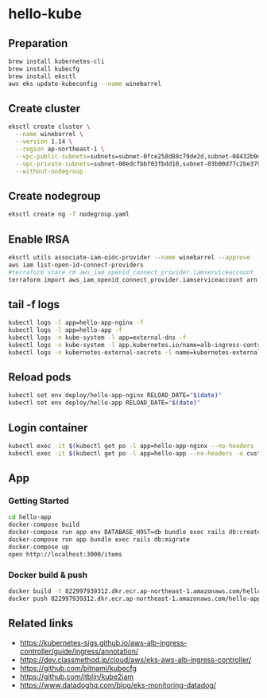 # hello-kube

## Preparation

```sh
brew install kubernetes-cli
brew install kubecfg
brew install eksctl
aws eks update-kubeconfig --name winebarrel
```

## Create cluster

```sh
eksctl create cluster \
  --name winebarrel \
  --version 1.14 \
  --region ap-northeast-1 \
  --vpc-public-subnets=subnets=subnet-0fce258d88c79de2d,subnet-08432b0de92329415 \
  --vpc-private-subnets=subnet-08edcfbbf03fbdd10,subnet-03b00d77c2be379b5 \
  --without-nodegroup
```

## Create nodegroup

```sh
eksctl create ng -f nodegroup.yaml
```

## Enable IRSA

```sh
eksctl utils associate-iam-oidc-provider --name winebarrel --approve
aws iam list-open-id-connect-providers
#terraform state rm aws_iam_openid_connect_provider.iamserviceaccount
terraform import aws_iam_openid_connect_provider.iamserviceaccount arn:aws:iam::822997939312:oidc-provider/oidc.eks.ap-northeast-1.amazonaws.com/id/...
```

## tail -f logs

```sh
kubectl logs -l app=hello-app-nginx -f
kubectl logs -l app=hello-app -f
kubectl logs -n kube-system -l app=external-dns -f
kubectl logs -n kube-system -l app.kubernetes.io/name=alb-ingress-controller -f
kubectl logs -n kubernetes-external-secrets -l name=kubernetes-external-secrets -f
```

## Reload pods

```sh
kubectl set env deploy/hello-app-nginx RELOAD_DATE="$(date)"
kubectl set env deploy/hello-app RELOAD_DATE="$(date)"
```

## Login container

```sh
kubectl exec -it $(kubectl get po -l app=hello-app-nginx --no-headers -o custom-columns=NAME:.metadata.name | head -n 1) sh
kubectl exec -it $(kubectl get po -l app=hello-app --no-headers -o custom-columns=NAME:.metadata.name | head -n 1) bash
```

## App

### Getting Started

```sh
cd hello-app
docker-compose build
docker-compose run app env DATABASE_HOST=db bundle exec rails db:create
docker-compose run app bundle exec rails db:migrate
docker-compose up
open http://localhost:3000/items
```

### Docker build & push

```sh
docker build -t 822997939312.dkr.ecr.ap-northeast-1.amazonaws.com/hello-app:latest .
docker push 822997939312.dkr.ecr.ap-northeast-1.amazonaws.com/hello-app:latest
```

## Related links

* https://kubernetes-sigs.github.io/aws-alb-ingress-controller/guide/ingress/annotation/
* https://dev.classmethod.jp/cloud/aws/eks-aws-alb-ingress-controller/
* https://github.com/bitnami/kubecfg
* https://github.com/jtblin/kube2iam
* https://www.datadoghq.com/blog/eks-monitoring-datadog/
